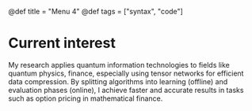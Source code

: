 @def title = "Menu 4"
@def tags = ["syntax", "code"]


# Current interest 

My research applies quantum information technologies to fields like quantum physics, finance, especially using tensor networks for efficient data compression. 
By splitting algorithms into learning (offline) and evaluation phases (online), I achieve faster and accurate results in tasks such as option pricing in mathematical finance.




